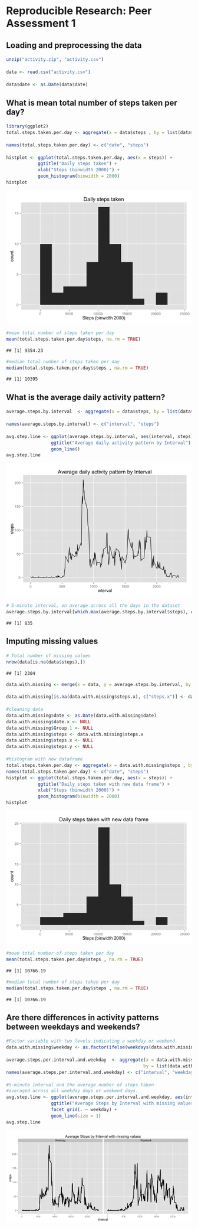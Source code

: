 # Reproducible Research: Peer Assessment 1


## Loading and preprocessing the data


```r
unzip("activity.zip", "activity.csv")

data <- read.csv("activity.csv")

data$date <- as.Date(data$date)
```

## What is mean total number of steps taken per day?


```r
library(ggplot2)
total.steps.taken.per.day <- aggregate(x = data$steps , by = list(data$date), FUN = sum, na.rm = TRUE)

names(total.steps.taken.per.day) <- c("date", "steps")

histplot <- ggplot(total.steps.taken.per.day, aes(x = steps)) +
            ggtitle("Daily steps taken") +
            xlab("Steps (binwidth 2000)") +
            geom_histogram(binwidth = 2000)
histplot
```

![](figures/histogram-of-daily-steps-1.png) 

```r
#mean total number of steps taken per day
mean(total.steps.taken.per.day$steps, na.rm = TRUE)
```

```
## [1] 9354.23
```

```r
#median total number of steps taken per day
median(total.steps.taken.per.day$steps , na.rm = TRUE)
```

```
## [1] 10395
```

## What is the average daily activity pattern?


```r
average.steps.by.interval  <- aggregate(x = data$steps, by = list(data$interval), FUN = mean, na.rm = TRUE)

names(average.steps.by.interval) <- c("interval", "steps")

avg.step.line <- ggplot(average.steps.by.interval, aes(interval, steps)) +
                 ggtitle("Average daily activity pattern by Interval") +
                 geom_line()
avg.step.line
```

![](figures/average-steps-by-interval-1.png) 

```r
# 5-minute interval, on average across all the days in the dataset
average.steps.by.interval[which.max(average.steps.by.interval$steps), c("interval")]
```

```
## [1] 835
```

## Imputing missing values


```r
# Total number of missing values
nrow(data[is.na(data$steps),])
```

```
## [1] 2304
```

```r
data.with.missing <- merge(x = data, y = average.steps.by.interval, by = "interval", all.x = TRUE)

data.with.missing[is.na(data.with.missing$steps.x), c("steps.x")] <- data.with.missing[is.na(data.with.missing$steps.x), c("steps.y")]

#cleaning data
data.with.missing$date <- as.Date(data.with.missing$date)
data.with.missing$date.x <- NULL
data.with.missing$Group.1 <- NULL
data.with.missing$steps <- data.with.missing$steps.x
data.with.missing$steps.x <- NULL
data.with.missing$steps.y <- NULL

#histogram with new dataframe
total.steps.taken.per.day <- aggregate(x = data.with.missing$steps , by = list(data.with.missing$date), FUN = sum, na.rm = TRUE)
names(total.steps.taken.per.day) <- c("date", "steps")
histplot <- ggplot(total.steps.taken.per.day, aes(x = steps)) +
            ggtitle("Daily steps taken with new data frame") +
            xlab("Steps (binwidth 2000)") +
            geom_histogram(binwidth = 2000)
histplot
```

![](figures/total-missing-values-1.png) 

```r
#mean total number of steps taken per day
mean(total.steps.taken.per.day$steps , na.rm = TRUE)
```

```
## [1] 10766.19
```

```r
#median total number of steps taken per day
median(total.steps.taken.per.day$steps , na.rm = TRUE)
```

```
## [1] 10766.19
```

## Are there differences in activity patterns between weekdays and weekends?

```r
#Factor variable with two levels indicating a weekday or weekend.
data.with.missing$weekday <- as.factor(ifelse(weekdays(data.with.missing$date) %in% c("Saturday","Sunday"), "Weekend", "Weekday")) 

average.steps.per.interval.and.weekday  <- aggregate(x = data.with.missing$steps , 
                                                    by = list(data.with.missing$interval, data.with.missing$weekday), FUN = mean, na.rm = TRUE)
names(average.steps.per.interval.and.weekday) <- c("interval", "weekday", "steps")

#5-minute interval and the average number of steps taken 
#averaged across all weekday days or weekend days.
avg.step.line <- ggplot(average.steps.per.interval.and.weekday, aes(interval, steps)) +
                 ggtitle("Average Steps by Interval with missing values") +
                 facet_grid(. ~ weekday) +
                 geom_line(size = 1)
avg.step.line  
```

![](figures/differences-in-activity-pattern-1.png) 
